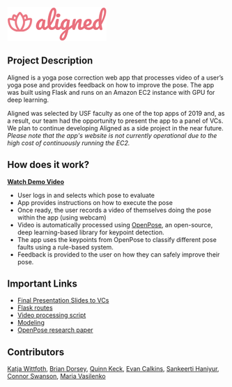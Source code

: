 <div align="left">
    <img src="code/aligned/app/static/images/logo.svg",style="height:50px;"> 
</div>

## Project Description
Aligned is a yoga pose correction web app that processes video of a user’s yoga pose and provides feedback on how to improve the pose. The app was built using Flask and runs on an Amazon EC2 instance with GPU for deep learning.

Aligned was selected by USF faculty as one of the top apps of 2019 and, as a result, our team had the opportunity to present the app to a panel of VCs. We plan to continue developing Aligned as a side project in the near future. *Please note that the app's website is not currently operational due to the high cost of continuously running the EC2.*

## How does it work?
**[Watch Demo Video](https://www.youtube.com/watch?v=t8HMLYR1-FE&feature=youtu.be)**

 - User logs in and selects which pose to evaluate
 - App provides instructions on how to execute the pose
 - Once ready, the user records a video of themselves doing the pose within the app (using webcam)
 - Video is automatically processed using [OpenPose](https://github.com/CMU-Perceptual-Computing-Lab/openpose), an open-source, deep learning-based library for keypoint detection.
 - The app uses the keypoints from OpenPose to classify different pose faults using a rule-based system.
 - Feedback is provided to the user on how they can safely improve their pose.

## Important Links
 - [Final Presentation Slides to VCs](https://github.com/skhaniyur/aligned-yoga-app/blob/master/Aligned_VC_Presentation_Deck.pdf)
 - [Flask routes](https://github.com/skhaniyur/aligned-yoga-app/blob/master/code/aligned/app/routes.py)
 - [Video processing script](https://github.com/skhaniyur/aligned-yoga-app/blob/master/code/aligned/process_openpose_user.py)
 - [Modeling](https://github.com/skhaniyur/aligned-yoga-app/blob/master/code/aligned/modeling.py)
 - [OpenPose research paper](https://arxiv.org/pdf/1611.08050.pdf)
 
 ## Contributors
[Katja Wittfoth](https://github.com/katjawittfoth), [Brian Dorsey](https://github.com/bdorsey2), [Quinn Keck](https://github.com/keck343), [Evan Calkins](https://github.com/ecalkins), [Sankeerti Haniyur](https://github.com/skhaniyur), [Connor Swanson](https://github.com/conswanson), [Maria Vasilenko](https://github.com/mashamasha)
 
